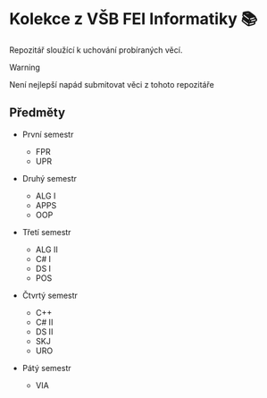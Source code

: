 
# Kolekce z VŠB FEI Informatiky :books:

Repozitář sloužící k uchování probíraných věcí.

> [!WARNING]
> Není nejlepší napád submitovat věci z tohoto  repozitáře

## Předměty

- První semestr
    - FPR
    - UPR

- Druhý semestr
    - ALG I
    - APPS
    - OOP

- Třetí semestr
    - ALG II
    - C# I
    - DS I
     - POS
- Čtvrtý semestr
    - C++
    - C# II
    - DS II
    - SKJ
    - URO
- Pátý semestr
    - VIA

